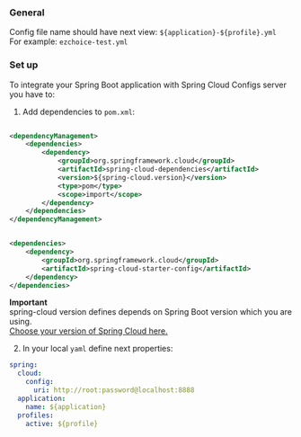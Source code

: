 ### General

Config file name should have next view: `${application}-${profile}.yml`  
For example: `ezchoice-test.yml`

### Set up

To integrate your Spring Boot application with Spring Cloud Configs server you have to:

1. Add dependencies to `pom.xml`:

```xml

<dependencyManagement>
    <dependencies>
        <dependency>
            <groupId>org.springframework.cloud</groupId>
            <artifactId>spring-cloud-dependencies</artifactId>
            <version>${spring-cloud.version}</version>
            <type>pom</type>
            <scope>import</scope>
        </dependency>
    </dependencies>
</dependencyManagement>
```

```xml

<dependencies>
    <dependency>
        <groupId>org.springframework.cloud</groupId>
        <artifactId>spring-cloud-starter-config</artifactId>
    </dependency>
</dependencies>
```

**Important**  
spring-cloud version defines depends on Spring Boot version which you are using.  
[Choose your version of Spring Cloud here.](https://spring.io/projects/spring-cloud)

2. In your local `yaml` define next properties:

```yaml
spring:
  cloud:
    config:
      uri: http://root:password@localhost:8888
  application:
    name: ${application}
  profiles:
    active: ${profile}
```
    


